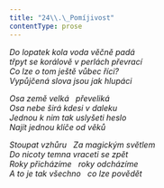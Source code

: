 ```yaml
---
title: "24\\.\_Pomíjivost"
contentType: prose
---
```


<section>

_Do lopatek kola voda věčně padá  
třpyt se korálově v perlách převrací  
Co lze o tom ještě vůbec říci?  
Vypůjčená slova jsou jak hlupáci_

</section>

<section>

_Osa země velká   převeliká  
Osa nebe širá kdesi v daleku  
Jednou k nim tak uslyšeti heslo  
Najít jednou klíče od věků_

</section>

<section>

_Stoupat vzhůru   Za magickým světlem  
Do nicoty temna vraceti se zpět  
Roky přicházíme   roky odcházíme  
A to je tak všechno   co lze povědět_

</section>
